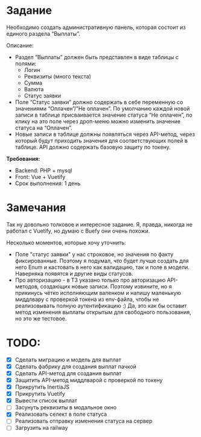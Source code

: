 # Задание

Необходимо создать административную панель, которая состоит из единого раздела “Выплаты”.

Описание:

-   Раздел “Выплаты” должен быть представлен в виде таблицы с полями:
    -   Логин
    -   Реквизиты (много текста)
    -   Сумма
    -   Валюта
    -   Статус заявки
-   Поле “Статус заявки” должно содержать в себе переменную со значениями “Оплачен”/”Не оплачен”. По умолчанию каждой новой записи в таблице присваивается значение статуса “Не оплачен”, по клику на это поле через дроп-меню можно изменить значение статуса на “Оплачен”.
-   Новые записи в таблице должны появляться через API-метод, через который будут приходить значения для соответствующих полей в таблице. API должно содержать базовую защиту по токену.

**Требования:**

-   Backend: PHP + mysql
-   Front: Vue + Vuetify
-   Срок выполнения: 1 день

# Замечания

Так ну довольно толковое и интересное задание. Я, правда, никогда не работал с Vuetify, но думаю с Buefy они очень похожи.

Несколько моментов, которые хочу уточнить:

-   Поле "статус заявки" у нас строковое, но значения по факту фиксированные. Поэтому я подумал, что будет лучше создать для него Enum и кастовать в него как валидацию, так и поле в модели. Наверняка появятся и другие виды статусов.
-   Про авторизацию - в ТЗ указано только про авторизацию API-методов, создающих новые записи. Поэтому извините, но я прикинусь чётко исполняющим валенком и напишу маленькую миддлвару с проверкой токена из env-файла, чтобы не реализовывать полную аутентификацию :) Да, это как бы оставит метод изменения выплаты открытым для свободного пользования, но это же тестовое.

# TODO:

-   [x] Сделать миграцию и модель для выплат
-   [x] Сделать фабрику для создания выплат пачкой
-   [x] Сделать API-метод для создания выплат
-   [x] Защитить API-метод миддлварой с проверкой по токену
-   [x] Прикрутить InertiaJS
-   [x] Прикрутить Vuetify
-   [x] Вывести список выплат
-   [ ] Засунуть реквизиты в модальное окно
-   [x] Реализовать селект в поле статуса
-   [ ] Реализовать отправку изменения статуса на сервер
-   [ ] Загрузить на railway
